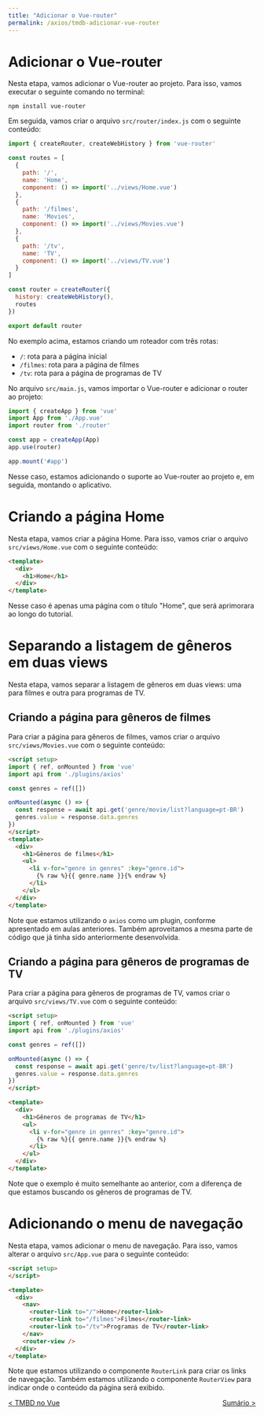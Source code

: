 ```yaml
---
title: "Adicionar o Vue-router"
permalink: /axios/tmdb-adicionar-vue-router
---
```


# Adicionar o Vue-router

Nesta etapa, vamos adicionar o Vue-router ao projeto. Para isso, vamos executar o seguinte comando no terminal:

```
npm install vue-router
```

Em seguida, vamos criar o arquivo `src/router/index.js` com o seguinte conteúdo:

```js
import { createRouter, createWebHistory } from 'vue-router'

const routes = [
  {
    path: '/',
    name: 'Home',
    component: () => import('../views/Home.vue')
  },
  {
    path: '/filmes',
    name: 'Movies',
    component: () => import('../views/Movies.vue')
  },
  {
    path: '/tv',
    name: 'TV',
    component: () => import('../views/TV.vue')
  }
]

const router = createRouter({
  history: createWebHistory(),
  routes
})

export default router
```

No exemplo acima, estamos criando um roteador com três rotas:
* `/`: rota para a página inicial
* `/filmes`: rota para a página de filmes
* `/tv`: rota para a página de programas de TV


No arquivo `src/main.js`, vamos importar o Vue-router e adicionar o router ao projeto:

```js
import { createApp } from 'vue'
import App from './App.vue'
import router from './router'

const app = createApp(App)
app.use(router)

app.mount('#app')
```

Nesse caso, estamos adicionando o suporte ao Vue-router ao projeto e, em seguida, montando o aplicativo.

# Criando a página Home

Nesta etapa, vamos criar a página Home. Para isso, vamos criar o arquivo `src/views/Home.vue` com o seguinte conteúdo:

```html
<template>
  <div>
    <h1>Home</h1>
  </div>
</template>
```

Nesse caso é apenas uma página com o título "Home", que será aprimorara ao longo do tutorial.

# Separando a listagem de gêneros em duas views

Nesta etapa, vamos separar a listagem de gêneros em duas views: uma para filmes e outra para programas de TV.

## Criando a página para gêneros de filmes

Para criar a página para gêneros de filmes, vamos criar o arquivo `src/views/Movies.vue` com o seguinte conteúdo:

```html
<script setup>
import { ref, onMounted } from 'vue'
import api from './plugins/axios'

const genres = ref([])

onMounted(async () => {
  const response = await api.get('genre/movie/list?language=pt-BR')
  genres.value = response.data.genres
})
</script>
<template>
  <div>
    <h1>Gêneros de filmes</h1>
    <ul>
      <li v-for="genre in genres" :key="genre.id">
        {% raw %}{{ genre.name }}{% endraw %}
      </li>
    </ul>
  </div>
</template>
```

Note que estamos utilizando o `axios` como um plugin, conforme apresentado em aulas anteriores. Também aproveitamos a mesma parte de código que já tinha sido anteriormente desenvolvida.

## Criando a página para gêneros de programas de TV

Para criar a página para gêneros de programas de TV, vamos criar o arquivo `src/views/TV.vue` com o seguinte conteúdo:

```html
<script setup>
import { ref, onMounted } from 'vue'
import api from './plugins/axios'

const genres = ref([])

onMounted(async () => {
  const response = await api.get('genre/tv/list?language=pt-BR')
  genres.value = response.data.genres
})
</script>

<template>
  <div>
    <h1>Gêneros de programas de TV</h1>
    <ul>
      <li v-for="genre in genres" :key="genre.id">
        {% raw %}{{ genre.name }}{% endraw %}
      </li>
    </ul>
  </div>
</template>
```

Note que o exemplo é muito semelhante ao anterior, com a diferença de que estamos buscando os gêneros de programas de TV.

# Adicionando o menu de navegação

Nesta etapa, vamos adicionar o menu de navegação. Para isso, vamos alterar o arquivo `src/App.vue` para o seguinte conteúdo:

```html
<script setup>
</script>

<template>
  <div>
    <nav>
      <router-link to="/">Home</router-link>
      <router-link to="/filmes">Filmes</router-link>
      <router-link to="/tv">Programas de TV</router-link>
    </nav>
    <router-view />
  </div>
</template>
```

Note que estamos utilizando o componente `RouterLink` para criar os links de navegação. Também estamos utilizando o componente `RouterView` para indicar onde o conteúdo da página será exibido.

<span style="display: flex; justify-content: space-between;"><span>[&lt; TMBD no Vue](tmdb-no-vue "Anterior")</span> <span>[Sumário &gt;](../ "Próximo")</span></span>